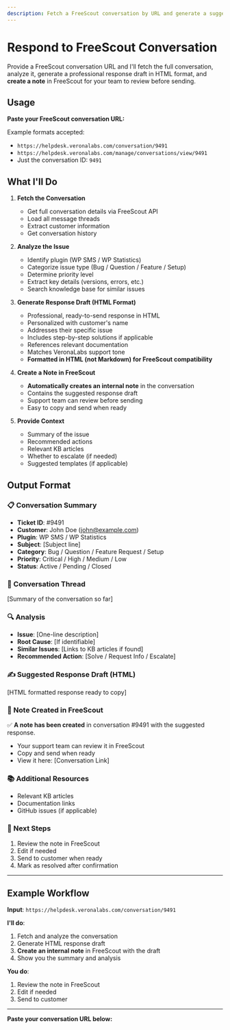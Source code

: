 ```yaml
---
description: Fetch a FreeScout conversation by URL and generate a suggested response draft as a note
---
```


# Respond to FreeScout Conversation

Provide a FreeScout conversation URL and I'll fetch the full conversation, analyze it, generate a professional response draft in HTML format, and **create a note** in FreeScout for your team to review before sending.

## Usage

**Paste your FreeScout conversation URL:**

Example formats accepted:
- `https://helpdesk.veronalabs.com/conversation/9491`
- `https://helpdesk.veronalabs.com/manage/conversations/view/9491`
- Just the conversation ID: `9491`

## What I'll Do

1. **Fetch the Conversation**
   - Get full conversation details via FreeScout API
   - Load all message threads
   - Extract customer information
   - Get conversation history

2. **Analyze the Issue**
   - Identify plugin (WP SMS / WP Statistics)
   - Categorize issue type (Bug / Question / Feature / Setup)
   - Determine priority level
   - Extract key details (versions, errors, etc.)
   - Search knowledge base for similar issues

3. **Generate Response Draft (HTML Format)**
   - Professional, ready-to-send response in HTML
   - Personalized with customer's name
   - Addresses their specific issue
   - Includes step-by-step solutions if applicable
   - References relevant documentation
   - Matches VeronaLabs support tone
   - **Formatted in HTML (not Markdown) for FreeScout compatibility**

4. **Create a Note in FreeScout**
   - **Automatically creates an internal note** in the conversation
   - Contains the suggested response draft
   - Support team can review before sending
   - Easy to copy and send when ready

5. **Provide Context**
   - Summary of the issue
   - Recommended actions
   - Relevant KB articles
   - Whether to escalate (if needed)
   - Suggested templates (if applicable)

## Output Format

### 📋 Conversation Summary
- **Ticket ID**: #9491
- **Customer**: John Doe (john@example.com)
- **Plugin**: WP SMS / WP Statistics
- **Subject**: [Subject line]
- **Category**: Bug / Question / Feature Request / Setup
- **Priority**: Critical / High / Medium / Low
- **Status**: Active / Pending / Closed

### 💬 Conversation Thread
[Summary of the conversation so far]

### 🔍 Analysis
- **Issue**: [One-line description]
- **Root Cause**: [If identifiable]
- **Similar Issues**: [Links to KB articles if found]
- **Recommended Action**: [Solve / Request Info / Escalate]

### ✍️ Suggested Response Draft (HTML)

[HTML formatted response ready to copy]

### 📝 Note Created in FreeScout
✅ **A note has been created** in conversation #9491 with the suggested response.
- Your support team can review it in FreeScout
- Copy and send when ready
- View it here: [Conversation Link]

### 📚 Additional Resources
- Relevant KB articles
- Documentation links
- GitHub issues (if applicable)

### 🎯 Next Steps
1. Review the note in FreeScout
2. Edit if needed
3. Send to customer when ready
4. Mark as resolved after confirmation

---

## Example Workflow

**Input**: `https://helpdesk.veronalabs.com/conversation/9491`

**I'll do**:
1. Fetch and analyze the conversation
2. Generate HTML response draft
3. **Create an internal note** in FreeScout with the draft
4. Show you the summary and analysis

**You do**:
1. Review the note in FreeScout
2. Edit if needed
3. Send to customer

---

**Paste your conversation URL below:**
